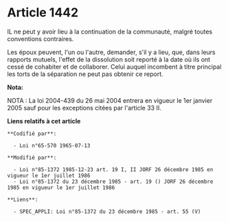 # Article 1442

IL ne peut y avoir lieu à la continuation de la communauté, malgré toutes conventions contraires.

Les époux peuvent, l'un ou l'autre, demander, s'il y a lieu, que, dans leurs rapports mutuels, l'effet de la dissolution soit
reporté à la date où ils ont cessé de cohabiter et de collaborer. Celui auquel incombent à titre principal les torts de la
séparation ne peut pas obtenir ce report.

**Nota:**

NOTA : La loi 2004-439 du 26 mai 2004 entrera en vigueur le 1er janvier 2005 sauf pour les exceptions citées par l'article 33
II.

**Liens relatifs à cet article**

	**Codifié par**:

	  - Loi n°65-570 1965-07-13

	**Modifié par**:

	  - Loi n°85-1372 1985-12-23 art. 19 I, II JORF 26 décembre 1985 en vigueur le 1er juillet 1986
	  - Loi n°85-1372 du 23 décembre 1985 - art. 19 () JORF 26 décembre 1985 en vigueur le 1er juillet 1986

	**Liens**:

	  - SPEC_APPLI: Loi n°85-1372 du 23 décembre 1985 - art. 55 (V)
